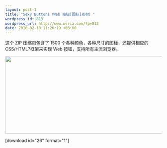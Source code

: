```yaml
--- 
layout: post-1
title: "Sexy Buttons（Web 按钮[图标]素材）"
wordpress_id: 813
wordpress_url: http://www.wsria.com/?p=813
date: 2010-02-10 11:26:19 +08:00
---
```

这个 ZIP 压缩包包含了 1500 个各种颜色，各种尺寸的图标，还提供相应的 CSS/HTML?框架来实现 Web 按钮，支持所有主流浏览器。

<a href="http://code.google.com/p/sexybuttons/"><img class="alignnone" title="Sexy Buttons " src="http://images.sixrevisions.com/2010/02/17-05_sexybuttons.png" alt="" width="550" height="250" /></a>

[download id="26" format="1"]
